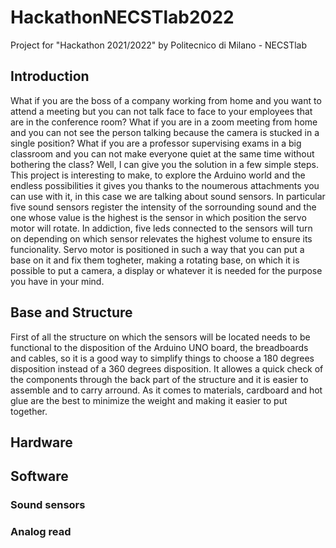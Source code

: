 # HackathonNECSTlab2022
Project for "Hackathon 2021/2022" by Politecnico di Milano - NECSTlab

## Introduction
What if you are the boss of a company working from home and you want to attend a meeting but you can not talk face to face to your employees that are in the conference room? What if you are in a zoom meeting from home and you can not see the person talking because the camera is stucked in a single position? What if you are a professor supervising exams in a big classroom and you can not make everyone quiet at the same time without bothering the class? Well, I can give you the solution in a few simple steps. This project is interesting to make, to explore the Arduino world and the endless possibilities it gives you thanks to the noumerous attachments you can use with it, in this case we are talking about sound sensors. In particular five sound sensors register the intensity of the sorrounding sound and the one whose value is the highest is the sensor in which position the servo motor will rotate. In addiction, five leds connected to the sensors will turn on depending on which sensor relevates the highest volume to ensure its funcionality. Servo motor is positioned in such a way that you can put a base on it and fix them togheter, making a rotating base, on which it is possible to put a camera, a display or whatever it is needed for the purpose you have in your mind. 

## Base and Structure
First of all the structure on which the sensors will be located needs to be functional to the disposition of the Arduino UNO board, the breadboards and cables, so it is a good way to simplify things to choose a 180 degrees disposition instead of a 360 degrees disposition. It allowes a quick check of the components through the back part of the structure and it is easier to assemble and to carry arround. As it comes to materials, cardboard and hot glue are the best to minimize the weight and making it easier to put together.  

## Hardware 
## Software 
### Sound sensors 
### Analog read 
